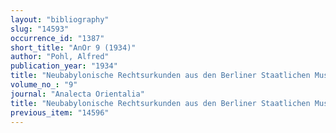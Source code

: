 ```yaml
---
layout: "bibliography"
slug: "14593"
occurrence_id: "1387"
short_title: "AnOr 9 (1934)"
author: "Pohl, Alfred"
publication_year: "1934"
title: "Neubabylonische Rechtsurkunden aus den Berliner Staatlichen Museen. II"
volume_no_: "9"
journal: "Analecta Orientalia"
title: "Neubabylonische Rechtsurkunden aus den Berliner Staatlichen Museen. II"
previous_item: "14596"
---
```


